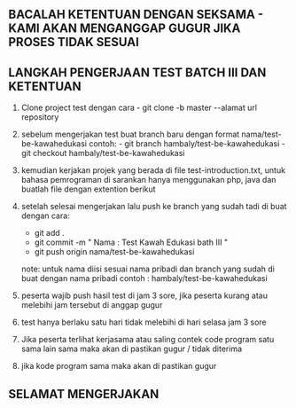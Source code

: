 ## BACALAH KETENTUAN DENGAN SEKSAMA - KAMI AKAN MENGANGGAP GUGUR JIKA PROSES TIDAK SESUAI

## LANGKAH PENGERJAAN TEST BATCH III DAN KETENTUAN

1. Clone project test dengan cara - git clone -b master --alamat url repository
2. sebelum mengerjakan test buat branch baru dengan format nama/test-be-kawahedukasi contoh: - git branch hambaly/test-be-kawahedukasi - git checkout hambaly/test-be-kawahedukasi
3. kemudian kerjakan projek yang berada di file test-introduction.txt, untuk bahasa pemrograman di sarankan hanya menggunakan php, java dan buatlah file dengan extention berikut
4. setelah selesai mengerjakan lalu push ke branch yang sudah tadi di buat dengan cara:

   - git add .
   - git commit -m " Nama : Test Kawah Edukasi bath III "
   - git push origin nama/test-be-kawahedukasi

   note: untuk nama diisi sesuai nama pribadi dan branch yang sudah di buat dengan nama pribadi contoh : hambaly/test-be-kawahedukasi

5. peserta wajib push hasil test di jam 3 sore, jika peserta kurang atau melebihi jam tersebut di anggap gugur
6. test hanya berlaku satu hari tidak melebihi di hari selasa jam 3 sore
7. Jika peserta terlihat kerjasama atau saling contek code program satu sama lain sama maka akan di pastikan gugur / tidak diterima
8. jika kode program sama maka akan di pastikan gugur

## SELAMAT MENGERJAKAN
